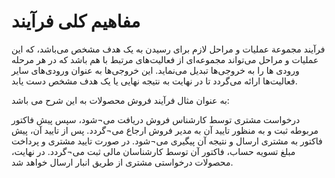#  مفاهیم کلی فرآیند 

فرآیند مجموعة عملیات و مراحل لازم برای رسیدن به یک هدف مشخص می‌باشد، که این عملیات و مراحل می‌تواند مجموعه‌ای از فعالیت‌های مرتبط با هم باشد که در هر مرحله ورودی ها را  به خروجی‌ها تبدیل می‌نماید. این خروجی‌ها به عنوان ورودی‌های سایر فعالیت‌ها ارائه می‌گردد تا در نهایت به نتیجه نهایی یا یک هدف مشخص دست یابد.

به عنوان مثال فرآیند فروش محصولات به این شرح می باشد: 

درخواست مشتری توسط کارشناس فروش دریافت می¬شود، سپس پیش فاکتور مربوطه ثبت و به منظور تایید آن به مدیر فروش ارجاع می¬گردد. پس از تایید آن، پیش فاکتور به مشتری ارسال و نتیجه آن پیگیری می¬شود. در صورت تایید مشتری و پرداخت مبلغ تسویه حساب، فاکتور آن توسط کارشناسان مالی ثبت می¬گردد. در نهایت، محصولات درخواستی مشتری از طریق انبار ارسال خواهد شد.

